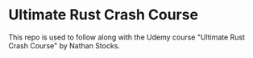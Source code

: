 # Ultimate Rust Crash Course

This repo is used to follow along with the Udemy course "Ultimate Rust Crash Course" by Nathan Stocks.
